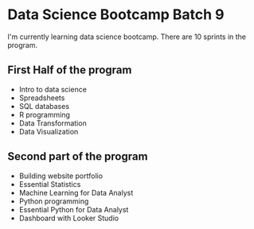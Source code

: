 # Data Science Bootcamp Batch 9
I'm currently learning data science bootcamp. There are 10 sprints in the program. 

## First Half of the program

- Intro to data science
- Spreadsheets
- SQL databases
- R programming
- Data Transformation
- Data Visualization

## Second part of the program

- Building website portfolio
- Essential Statistics
- Machine Learning for Data Analyst
- Python programming
- Essential Python for Data Analyst
- Dashboard with Looker Studio

